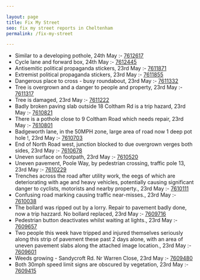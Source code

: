 ```yaml
---

layout: page
title: Fix My Street
seo: fix my street reports in Cheltenham
permalink: /fix-my-street

---
```


<!-- fix_marker starts -->

- Similar to a developing pothole, 24th May :- [7612617](https://www.fixmystreet.com/report/7612617)
- Cycle lane and forward box, 24th May :- [7612445](https://www.fixmystreet.com/report/7612445)
- Antisemitic political propaganda stickers, 23rd May :- [7611871](https://www.fixmystreet.com/report/7611871)
- Extremist political propaganda stickers, 23rd May :- [7611855](https://www.fixmystreet.com/report/7611855)
- Dangerous place to cross - busy roundabout, 23rd May :- [7611332](https://www.fixmystreet.com/report/7611332)
- Tree is overgrown and a danger to people and property, 23rd May :- [7611317](https://www.fixmystreet.com/report/7611317)
- Tree is damaged, 23rd May :- [7611222](https://www.fixmystreet.com/report/7611222)
- Badly broken paving slab outside 18 Coltham Rd is a trip hazard, 23rd May :- [7610821](https://www.fixmystreet.com/report/7610821)
- There is a pothole close to 9 Coltham Road which needs repair, 23rd May :- [7610801](https://www.fixmystreet.com/report/7610801)
- Badgeworth lane, in the 50MPH zone, large area of road now 1 deep pot hole !, 23rd May :- [7610703](https://www.fixmystreet.com/report/7610703)
- End of North Road west, junction blocked to due overgrown verges both sides, 23rd May :- [7610678](https://www.fixmystreet.com/report/7610678)
- Uneven surface on footpath, 23rd May :- [7610520](https://www.fixmystreet.com/report/7610520)
- Uneven pavement, Poole Way, by pedestrian crossing, traffic pole 13, 23rd May :- [7610229](https://www.fixmystreet.com/report/7610229)
- Trenches across the road after utility work, the eegs of which are deteriorating with age and heavy vehicles, potentially causing significant danger to cyclists, motorists and nearby property., 23rd May :- [7610111](https://www.fixmystreet.com/report/7610111)
- Confusing road marking causing traffic near-misses., 23rd May :- [7610038](https://www.fixmystreet.com/report/7610038)
- The bollard was ripped out by a lorry. Repair to pavement badly done, now a trip hazzard. No bollard replaced, 23rd May :- [7609716](https://www.fixmystreet.com/report/7609716)
- Pedestrian button deactivates whilst waiting at lights., 23rd May :- [7609657](https://www.fixmystreet.com/report/7609657)
- Two people this week have tripped and injured themselves seriously along this strip of pavement these past 2 days alone, with an area of uneven pavement slabs along the attached image location., 23rd May :- [7609601](https://www.fixmystreet.com/report/7609601)
- Weeds growing - Sandycroft Rd. Nr Warren Close, 23rd May :- [7609480](https://www.fixmystreet.com/report/7609480)
- Both 30mph speed limit signs are obscured by vegetation, 23rd May :- [7609415](https://www.fixmystreet.com/report/7609415)

<!-- fix_marker ends -->